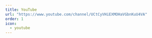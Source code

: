 ```yaml
---
title: YouTube
url: "https://www.youtube.com/channel/UCtCyVHiEXMOHaVGbnKuU4VA"
order: 1
icon:
  - youtube
---
```

